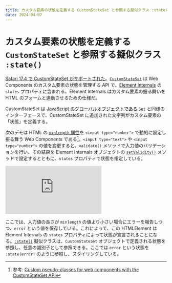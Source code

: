 ```yaml
---
title: カスタム要素の状態を定義する CustomStateSet と参照する擬似クラス :state()
date: 2024-04-07
---
```


# カスタム要素の状態を定義する `CustomStateSet` と参照する擬似クラス `:state()`

[Safari 17.4 で CustomStateSet がサポートされた](https://webkit.org/blog/15063/webkit-features-in-safari-17-4/)。[`CustomStateSet`](https://developer.mozilla.org/en-US/docs/Web/API/CustomStateSet) は Web Components のカスタム要素の状態を管理する API で、[Element Internals](https://developer.mozilla.org/docs/Web/API/ElementInternals) の `states` プロパティに含まれる。Element Internals はカスタム要素の振る舞いを HTML のフォームと連動させるための仕様だ。

CustomStateSet は [JavaScript のグローバルオブジェクトである `Set`](https://developer.mozilla.org/docs/Web/JavaScript/Reference/Global_Objects/Set) と同様のインターフェースで、CustomStateSet に追加された文字列がカスタム要素の「状態」を定義する。

次のデモは HTML の [`minlength` 属性](https://developer.mozilla.org/docs/Web/HTML/Attributes/minlength)を `<input type="number">` で動的に設定し振る舞う Web Components である[^1]。`<input type="text">` や `<input type="number">` の値を変更すると、`validate()` メソッドで入力値のバリデーションを行い、その結果を Element Internals オブジェクトの [`setValidity()`](https://developer.mozilla.org/ja/docs/Web/API/ElementInternals/setValidity) メソッドで設定するとともに、`states` プロパティで状態を指定している。

[^1]: 参考: [Custom pseudo-classes for web components with the CustomStateSet API](https://fullystacked.net/custom-pseudo-classes/)

<iframe loading="lazy" scrolling="no" title="Custom pseudo-classes with CustomStateSet API of Element Internals" src="https://codepen.io/1000ch/embed/YzMazyj?default-tab=js%2Cresult" frameborder="no" allowtransparency="true" allowfullscreen="true">
  See the Pen <a href="https://codepen.io/1000ch/pen/YzMazyj">
  Custom pseudo-classes with CustomStateSet API of Element Internals</a> by 1000ch (<a href="https://codepen.io/1000ch">@1000ch</a>)
  on <a href="https://codepen.io">CodePen</a>.
</iframe>

ここでは、入力値の長さが `minlength` の値より小さい場合にエラーを報告しつつ、`error` という値を保存している。これによって、この HTMLElement は Element Internals の `states` プロパティによって状態が宣言されることになる。[`:state()`](https://developer.mozilla.org/en-US/docs/Web/CSS/:state) 擬似クラスは、`CustomStateSet` オブジェクトで定義される状態を参照し、任意の識別子として参照できる。ここでは `error` という状態を `:state(error)` のように参照し、スタイリングしている。
